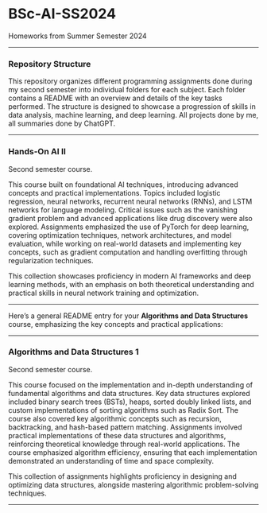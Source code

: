 # BSc-AI-SS2024
Homeworks from Summer Semester 2024

---

### Repository Structure
This repository organizes different programming assignments done during my second semester into individual folders for each subject. Each folder contains a README with an overview and details of the key tasks performed. The structure is designed to showcase a progression of skills in data analysis, machine learning, and deep learning. All projects done by me, all summaries done by ChatGPT.

---

### Hands-On AI II
Second semester course.

This course built on foundational AI techniques, introducing advanced concepts and practical implementations. Topics included logistic regression, neural networks, recurrent neural networks (RNNs), and LSTM networks for language modeling. Critical issues such as the vanishing gradient problem and advanced applications like drug discovery were also explored. Assignments emphasized the use of PyTorch for deep learning, covering optimization techniques, network architectures, and model evaluation, while working on real-world datasets and implementing key concepts, such as gradient computation and handling overfitting through regularization techniques.

This collection showcases proficiency in modern AI frameworks and deep learning methods, with an emphasis on both theoretical understanding and practical skills in neural network training and optimization.

---

Here’s a general README entry for your **Algorithms and Data Structures** course, emphasizing the key concepts and practical applications:

---

### **Algorithms and Data Structures 1**
Second semester course.

This course focused on the implementation and in-depth understanding of fundamental algorithms and data structures. Key data structures explored included binary search trees (BSTs), heaps, sorted doubly linked lists, and custom implementations of sorting algorithms such as Radix Sort. The course also covered key algorithmic concepts such as recursion, backtracking, and hash-based pattern matching. Assignments involved practical implementations of these data structures and algorithms, reinforcing theoretical knowledge through real-world applications. The course emphasized algorithm efficiency, ensuring that each implementation demonstrated an understanding of time and space complexity.

This collection of assignments highlights proficiency in designing and optimizing data structures, alongside mastering algorithmic problem-solving techniques.

---
